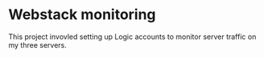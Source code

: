 # Webstack monitoring

This project invovled setting up Logic accounts to monitor server traffic on my three servers.
